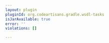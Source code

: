 ```yaml
---
layout: plugin
pluginId: org.codeartisans.gradle.wsdl-tasks
isJarAvailable: true
error: ''
violations: []

---
```

